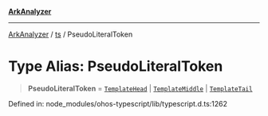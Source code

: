 [**ArkAnalyzer**](../../../../README.md)

***

[ArkAnalyzer](../../../../globals.md) / [ts](../README.md) / PseudoLiteralToken

# Type Alias: PseudoLiteralToken

> **PseudoLiteralToken** = [`TemplateHead`](../interfaces/TemplateHead.md) \| [`TemplateMiddle`](../interfaces/TemplateMiddle.md) \| [`TemplateTail`](../interfaces/TemplateTail.md)

Defined in: node\_modules/ohos-typescript/lib/typescript.d.ts:1262
